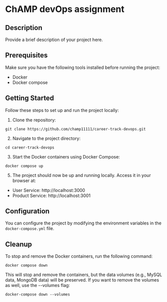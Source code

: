 # ChAMP devOps assignment

## Description

Provide a brief description of your project here.

## Prerequisites

Make sure you have the following tools installed before running the project:

- Docker
- Docker compose

## Getting Started

Follow these steps to set up and run the project locally:

1. Clone the repository:

```
git clone https://github.com/champ11111/career-track-devops.git
```

2. Navigate to the project directory:

```
cd career-track-devops
```

3. Start the Docker containers using Docker Compose:

```
docker compose up
```

5. The project should now be up and running locally. Access it in your browser at:

- User Service: http://localhost:3000
- Product Service: http://localhost:3001

## Configuration

You can configure the project by modifying the environment variables in the `docker-compose.yml` file.

## Cleanup

To stop and remove the Docker containers, run the following command:

```
docker compose down
```

This will stop and remove the containers, but the data volumes (e.g., MySQL data, MongoDB data) will be preserved. If you want to remove the volumes as well, use the --volumes flag:

```
docker-compose down --volumes
```
